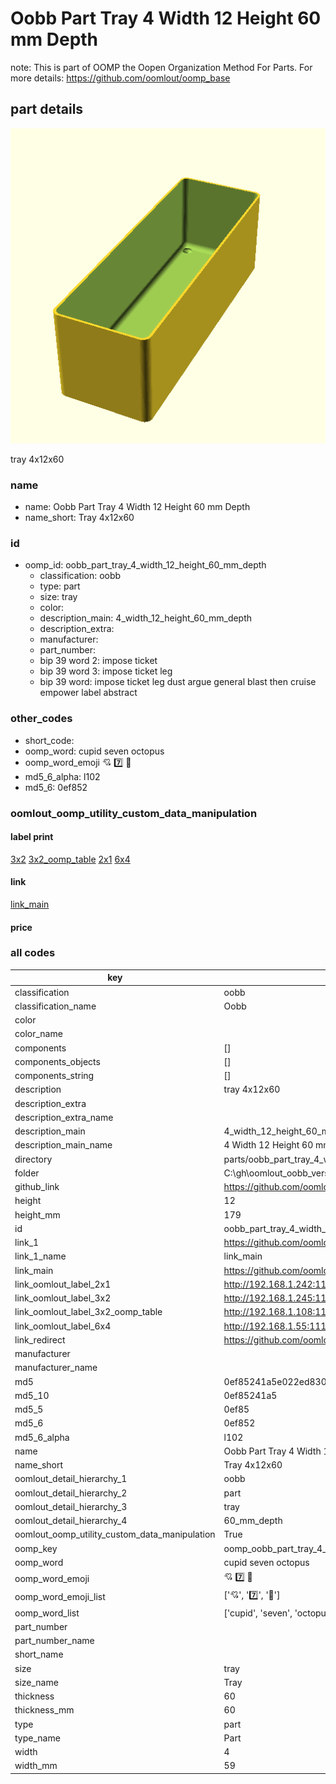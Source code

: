 # Oobb Part Tray 4 Width 12 Height 60 mm Depth  

note: This is part of OOMP the Oopen Organization Method For Parts. For more details: https://github.com/oomlout/oomp_base

##  part details
  

[![](3dpr.png)](3dpr.png)

tray 4x12x60



### name
* name: Oobb Part Tray 4 Width 12 Height 60 mm Depth
* name_short: Tray 4x12x60 
### id
* oomp_id: oobb_part_tray_4_width_12_height_60_mm_depth
  * classification: oobb
  * type: part
  * size: tray
  * color: 
  * description_main: 4_width_12_height_60_mm_depth
  * description_extra: 
  * manufacturer: 
  * part_number: 
  * bip 39 word 2: impose ticket
  * bip 39 word 3: impose ticket leg
  * bip 39 word: impose ticket leg dust argue general blast then cruise empower label abstract

### other_codes
* short_code: 
* oomp_word: cupid seven octopus
* oomp_word_emoji :cupid: :seven: :octopus:
* md5_6_alpha: l102
* md5_6: 0ef852






### oomlout_oomp_utility_custom_data_manipulation
#### label print
[3x2](http://192.168.1.245:1112/?label=oomp%20l102)
[3x2_oomp_table](http://192.168.1.108:1112/?label=oomp%20l102)
[2x1](http://192.168.1.242:1112/?label=oomp%20l102)
[6x4](http://192.168.1.55:1112/?label=oomp%20l102)    

#### link

[link_main](https://github.com/oomlout/oomlout_oobb_version_4_generated_parts/tree/main/navigation_oomp/oobb/part/tray/4_width_12_height_60_mm_depth/part)                              

#### price







### all codes 
| key | value |  
| --- | --- |  
| classification | oobb |  
| classification_name | Oobb |  
| color |  |  
| color_name |  |  
| components | [] |  
| components_objects | [] |  
| components_string | [] |  
| description | tray 4x12x60 |  
| description_extra |  |  
| description_extra_name |  |  
| description_main | 4_width_12_height_60_mm_depth |  
| description_main_name | 4 Width 12 Height 60 mm Depth |  
| directory | parts/oobb_part_tray_4_width_12_height_60_mm_depth |  
| folder | C:\gh\oomlout_oobb_version_4_generated_parts\parts\oobb_part_tray_4_width_12_height_60_mm_depth |  
| github_link | https://github.com/oomlout/oomlout_oomp_part_src/tree/main/parts/oobb_part_tray_4_width_12_height_60_mm_depth |  
| height | 12 |  
| height_mm | 179 |  
| id | oobb_part_tray_4_width_12_height_60_mm_depth |  
| link_1 | https://github.com/oomlout/oomlout_oobb_version_4_generated_parts/tree/main/navigation_oomp/oobb/part/tray/4_width_12_height_60_mm_depth/part |  
| link_1_name | link_main |  
| link_main | https://github.com/oomlout/oomlout_oobb_version_4_generated_parts/tree/main/navigation_oomp/oobb/part/tray/4_width_12_height_60_mm_depth/part |  
| link_oomlout_label_2x1 | http://192.168.1.242:1112/?label=oomp%20l102 |  
| link_oomlout_label_3x2 | http://192.168.1.245:1112/?label=oomp%20l102 |  
| link_oomlout_label_3x2_oomp_table | http://192.168.1.108:1112/?label=oomp%20l102 |  
| link_oomlout_label_6x4 | http://192.168.1.55:1112/?label=oomp%20l102 |  
| link_redirect | https://github.com/oomlout/oomlout_oobb_version_4_generated_parts/tree/main/parts/oobb_tray_04_12_60 |  
| manufacturer |  |  
| manufacturer_name |  |  
| md5 | 0ef85241a5e022ed8305c444feb86b8f |  
| md5_10 | 0ef85241a5 |  
| md5_5 | 0ef85 |  
| md5_6 | 0ef852 |  
| md5_6_alpha | l102 |  
| name | Oobb Part Tray 4 Width 12 Height 60 mm Depth |  
| name_short | Tray 4x12x60  |  
| oomlout_detail_hierarchy_1 | oobb |  
| oomlout_detail_hierarchy_2 | part |  
| oomlout_detail_hierarchy_3 | tray |  
| oomlout_detail_hierarchy_4 | 60_mm_depth |  
| oomlout_oomp_utility_custom_data_manipulation | True |  
| oomp_key | oomp_oobb_part_tray_4_width_12_height_60_mm_depth |  
| oomp_word | cupid seven octopus |  
| oomp_word_emoji | :cupid: :seven: :octopus: |  
| oomp_word_emoji_list | [':cupid:', ':seven:', ':octopus:'] |  
| oomp_word_list | ['cupid', 'seven', 'octopus'] |  
| part_number |  |  
| part_number_name |  |  
| short_name |  |  
| size | tray |  
| size_name | Tray |  
| thickness | 60 |  
| thickness_mm | 60 |  
| type | part |  
| type_name | Part |  
| width | 4 |  
| width_mm | 59 |  
